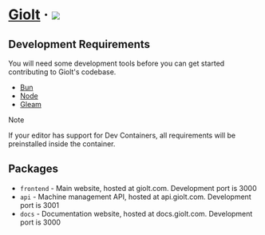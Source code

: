 # [Giolt](https://giolt.com) &middot; [![](https://img.shields.io/badge/license-FSL-green)](/LICENSE.md)

## Development Requirements

You will need some development tools before you can get started contributing to
Giolt's codebase.

* [Bun](https://bun.sh)
* [Node](https://nodejs.org)
* [Gleam](https://gleam.run)

> [!NOTE]
> If your editor has support for Dev Containers, all requirements will be preinstalled inside the container.

## Packages
* `frontend` - Main website, hosted at giolt.com. Development port is 3000
* `api` - Machine management API, hosted at api.giolt.com. Development port is 3001
* `docs` - Documentation website, hosted at docs.giolt.com. Development port is 3000